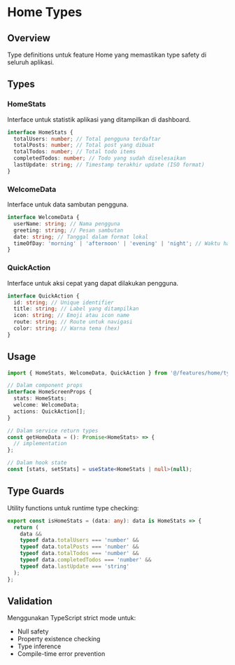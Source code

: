 # Home Types

## Overview

Type definitions untuk feature Home yang memastikan type safety di seluruh aplikasi.

## Types

### HomeStats

Interface untuk statistik aplikasi yang ditampilkan di dashboard.

```typescript
interface HomeStats {
  totalUsers: number; // Total pengguna terdaftar
  totalPosts: number; // Total post yang dibuat
  totalTodos: number; // Total todo items
  completedTodos: number; // Todo yang sudah diselesaikan
  lastUpdate: string; // Timestamp terakhir update (ISO format)
}
```

### WelcomeData

Interface untuk data sambutan pengguna.

```typescript
interface WelcomeData {
  userName: string; // Nama pengguna
  greeting: string; // Pesan sambutan
  date: string; // Tanggal dalam format lokal
  timeOfDay: 'morning' | 'afternoon' | 'evening' | 'night'; // Waktu hari
}
```

### QuickAction

Interface untuk aksi cepat yang dapat dilakukan pengguna.

```typescript
interface QuickAction {
  id: string; // Unique identifier
  title: string; // Label yang ditampilkan
  icon: string; // Emoji atau icon name
  route: string; // Route untuk navigasi
  color: string; // Warna tema (hex)
}
```

## Usage

```typescript
import { HomeStats, WelcomeData, QuickAction } from '@/features/home/types';

// Dalam component props
interface HomeScreenProps {
  stats: HomeStats;
  welcome: WelcomeData;
  actions: QuickAction[];
}

// Dalam service return types
const getHomeData = (): Promise<HomeStats> => {
  // implementation
};

// Dalam hook state
const [stats, setStats] = useState<HomeStats | null>(null);
```

## Type Guards

Utility functions untuk runtime type checking:

```typescript
export const isHomeStats = (data: any): data is HomeStats => {
  return (
    data &&
    typeof data.totalUsers === 'number' &&
    typeof data.totalPosts === 'number' &&
    typeof data.totalTodos === 'number' &&
    typeof data.completedTodos === 'number' &&
    typeof data.lastUpdate === 'string'
  );
};
```

## Validation

Menggunakan TypeScript strict mode untuk:

- Null safety
- Property existence checking
- Type inference
- Compile-time error prevention
